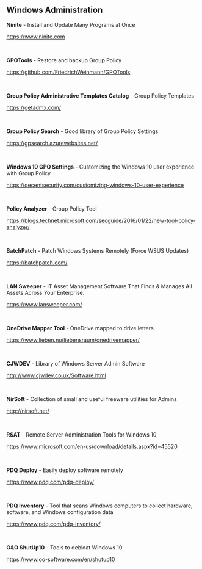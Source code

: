 ## Windows Administration

**Ninite**  - Install and Update Many Programs at Once

https://www.ninite.com

&nbsp;
&nbsp;

**GPOTools** - Restore and backup Group Policy

https://github.com/FriedrichWeinmann/GPOTools

&nbsp;
&nbsp;

**Group Policy Administrative Templates Catalog** - Group Policy Templates

https://getadmx.com/

&nbsp;
&nbsp;

**Group Policy Search** - Good library of Group Policy Settings 

https://gpsearch.azurewebsites.net/

&nbsp;
&nbsp;


**Windows 10 GPO Settings** - Customizing the Windows 10 user experience with Group Policy

https://decentsecurity.com/customizing-windows-10-user-experience

&nbsp;
&nbsp;

**Policy Analyzer** - Group Policy Tool

https://blogs.technet.microsoft.com/secguide/2016/01/22/new-tool-policy-analyzer/

&nbsp;
&nbsp;

**BatchPatch** - Patch Windows Systems Remotely (Force WSUS Updates)

https://batchpatch.com/

&nbsp;
&nbsp;

**LAN Sweeper** - IT Asset Management Software That Finds & Manages All Assets Across Your Enterprise.

https://www.lansweeper.com/

&nbsp;
&nbsp;

**OneDrive Mapper Tool** - OneDrive mapped to drive letters

https://www.lieben.nu/liebensraum/onedrivemapper/

&nbsp;
&nbsp;

**CJWDEV** - Library of Windows Server Admin Software

http://www.cjwdev.co.uk/Software.html

&nbsp;
&nbsp;

**NirSoft** - Collection of small and useful freeware utilities for Admins

http://nirsoft.net/

&nbsp;
&nbsp;

**RSAT** - Remote Server Administration Tools for Windows 10

https://www.microsoft.com/en-us/download/details.aspx?id=45520

&nbsp;
&nbsp;

**PDQ Deploy** - Easily deploy software remotely  

https://www.pdq.com/pdq-deploy/

&nbsp;
&nbsp;

**PDQ Inventory** - Tool that scans Windows computers to collect hardware, software, and Windows configuration data

https://www.pdq.com/pdq-inventory/

&nbsp;
&nbsp;

**O&O ShutUp10** - Tools to debloat Windows 10 

https://www.oo-software.com/en/shutup10

&nbsp;
&nbsp;
